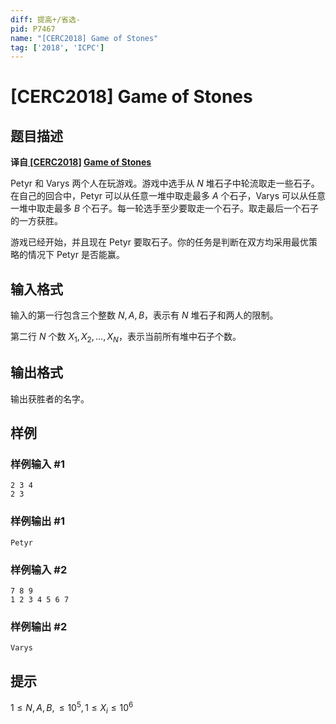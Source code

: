 ```yaml
---
diff: 提高+/省选-
pid: P7467
name: "[CERC2018] Game of Stones"
tag: ['2018', 'ICPC']
---
```

# [CERC2018] Game of Stones
## 题目描述

**译自[ [CERC2018]](https://contest.felk.cvut.cz/18cerc/) [Game of Stones](https://contest.felk.cvut.cz/18cerc/solved/stones.pdf)**

Petyr 和 Varys 两个人在玩游戏。游戏中选手从 $N$ 堆石子中轮流取走一些石子。在自己的回合中，Petyr 可以从任意一堆中取走最多 $A$ 个石子，Varys 可以从任意一堆中取走最多 $B$ 个石子。每一轮选手至少要取走一个石子。取走最后一个石子的一方获胜。

游戏已经开始，并且现在 Petyr 要取石子。你的任务是判断在双方均采用最优策略的情况下 Petyr 是否能赢。
## 输入格式

输入的第一行包含三个整数 $N,A,B$，表示有 $N$ 堆石子和两人的限制。

第二行 $N$ 个数 $X_1,X_2,…,X_N$，表示当前所有堆中石子个数。
## 输出格式

输出获胜者的名字。
## 样例

### 样例输入 #1
```
2 3 4
2 3
```
### 样例输出 #1
```
Petyr
```
### 样例输入 #2
```
7 8 9
1 2 3 4 5 6 7
```
### 样例输出 #2
```
Varys
```
## 提示

$1≤N,A,B,≤10^5,1≤X_i≤10^6$
